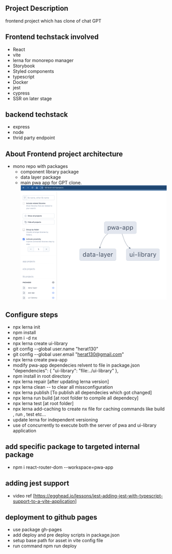 ## Project Description

frontend project which has clone of chat GPT

## Frontend techstack involved

- React
- vite
- lerna for monorepo manager
- Storybook
- Styled components
- typescript
- Docker
- jest
- cypress
- SSR on later stage

## backend techstack

- express
- node
- thrid party endpoint

## About Frontend project architecture

- mono repo with packages
  - component library package
  - data layer package
  - main pwa app for GPT clone.
![package architecture](https://github.com/herat130/AI/blob/master/dependecy_graph.png)

## Configure steps

- npx lerna init
- npm install
- npm i -d nx
- npx lerna create ui-library
- git config  --global user.name "herat130"
- git config  --global user.email "<herat130@gmail.com>"
- npx lerna create pwa-app
- modify pwa-app dependecies relvent to file in package.json
"dependencies": {
    "ui-library": "file:../ui-library"
  },
- npm install in root directory
- npx lerna repair [after updating lerna version]
- npx lerna clean -- to clear all missconfiguration
- npx lerna publish [To publish all dependecies which got changed]
- npx lerna run build [at root folder to compile all dependecy]
- npx lerna test [at root folder]
- npx lerna add-caching to create nx file for caching commands like build , run , test etc...
- update lerna for independent versioning
- use of concurrently to execute both the server of pwa and ui-library application

## add specific package to targeted internal package

- npm i react-router-dom --workspace=pwa-app

## adding jest support

- video ref [https://egghead.io/lessons/jest-adding-jest-with-typescript-support-to-a-vite-application]


## deployment to github pages
- use package gh-pages
- add deploy and pre deploy scripts in package.json
- setup base path for asset in vite config file
- run command npm run deploy